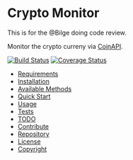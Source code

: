 # Crypto Monitor

This is for the @Bilge doing code review.

Monitor the crypto curreny via [CoinAPI](https://docs.coinapi.io/).

[![Build Status](https://travis-ci.org/PayCrypto/crypto-monitor.svg?branch=master)](https://travis-ci.org/PayCrypto/crypto-monitor)
[![Coverage Status](https://coveralls.io/repos/github/PayCrypto/crypto-monitor/badge.svg?branch=master)](https://coveralls.io/github/PayCrypto/crypto-monitor?branch=master)

- [Requirements](#Requirements)
- [Installation](#Installation)
- [Available Methods](#Available_Methods)
- [Quick Start](#Quick_Start)
- [Usage](#Usage)
- [Tests](#Tests)
- [TODO](#TODO)
- [Contribute](#Contribute)
- [Repository](#Repository)
- [License](#License)
- [Copyright](#Copyright)


